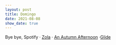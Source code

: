 ```yaml
---
layout: post
title: Domingo
date: 2021-08-08
show_date: true
---
```


Bye bye, Spotify · [Zola](https://letterboxd.com/javier/film/zola/) · [An Autumn Afternoon](https://letterboxd.com/javier/film/an-autumn-afternoon) ·[Glide](https://www.youtube.com/watch?v=cuTnbZcq7pg)
